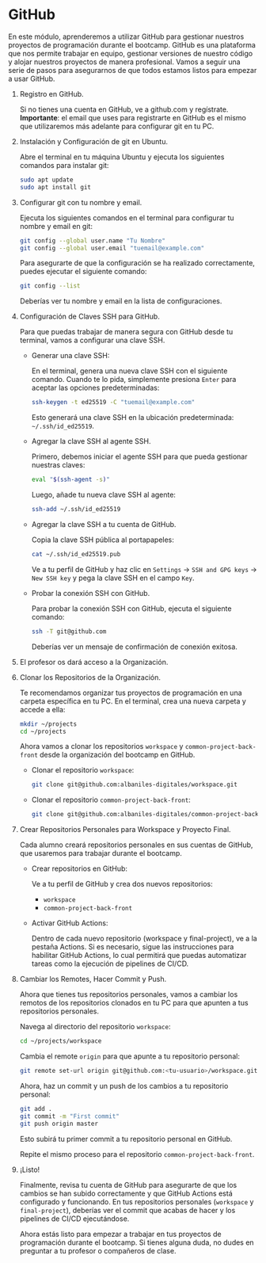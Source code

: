 # GitHub

En este módulo, aprenderemos a utilizar GitHub para gestionar nuestros
proyectos de programación durante el bootcamp.
GitHub es una plataforma que nos permite trabajar en equipo, gestionar
versiones de nuestro código y alojar nuestros proyectos de manera profesional.
Vamos a seguir una serie de pasos para asegurarnos de que todos estamos
listos para empezar a usar GitHub.

1. Registro en GitHub.

   Si no tienes una cuenta en GitHub, ve a github.com
   y regístrate. **Importante**: el email que uses para registrarte en
   GitHub es el mismo que utilizaremos más adelante para configurar git en tu PC.

2. Instalación y Configuración de git en Ubuntu.

   Abre el terminal en tu máquina Ubuntu y ejecuta los siguientes comandos
   para instalar git:

   ```bash
   sudo apt update
   sudo apt install git
   ```

3. Configurar git con tu nombre y email.

   Ejecuta los siguientes comandos en el terminal para configurar tu nombre
   y email en git:

   ```bash
   git config --global user.name "Tu Nombre"
   git config --global user.email "tuemail@example.com"
   ```

   Para asegurarte de que la configuración se ha realizado correctamente,
   puedes ejecutar el siguiente comando:

   ```bash
   git config --list
   ```

   Deberías ver tu nombre y email en la lista de configuraciones.

4. Configuración de Claves SSH para GitHub.

   Para que puedas trabajar de manera segura con GitHub desde tu terminal,
   vamos a configurar una clave SSH.

   - Generar una clave SSH:

     En el terminal, genera una nueva clave SSH con el siguiente comando.
     Cuando te lo pida, simplemente presiona `Enter` para aceptar las opciones
     predeterminadas:

     ```bash
     ssh-keygen -t ed25519 -C "tuemail@example.com"
     ```

     Esto generará una clave SSH en la ubicación predeterminada: `~/.ssh/id_ed25519`.

   - Agregar la clave SSH al agente SSH.

     Primero, debemos iniciar el agente SSH para que pueda gestionar nuestras claves:

     ```bash
     eval "$(ssh-agent -s)"
     ```

     Luego, añade tu nueva clave SSH al agente:

     ```bash
     ssh-add ~/.ssh/id_ed25519
     ```

   - Agregar la clave SSH a tu cuenta de GitHub.

     Copia la clave SSH pública al portapapeles:

     ```bash
     cat ~/.ssh/id_ed25519.pub
     ```

     Ve a tu perfil de GitHub y haz clic en `Settings` -> `SSH and GPG keys`
     -> `New SSH key` y pega la clave SSH en el campo `Key`.

   - Probar la conexión SSH con GitHub.

     Para probar la conexión SSH con GitHub, ejecuta el siguiente comando:

     ```bash
     ssh -T git@github.com
     ```

     Deberías ver un mensaje de confirmación de conexión exitosa.

5. El profesor os dará acceso a la Organización.

6. Clonar los Repositorios de la Organización.

   Te recomendamos organizar tus proyectos de programación en una carpeta
   específica en tu PC. En el terminal, crea una nueva carpeta y accede a ella:

   ```bash
   mkdir ~/projects
   cd ~/projects
   ```

   Ahora vamos a clonar los repositorios `workspace` y `common-project-back-front`
   desde la organización del bootcamp en GitHub.

   - Clonar el repositorio `workspace`:

     ```bash
     git clone git@github.com:albaniles-digitales/workspace.git
     ```

   - Clonar el repositorio `common-project-back-front`:

     ```bash
     git clone git@github.com:albaniles-digitales/common-project-back-front.git
     ```

7. Crear Repositorios Personales para Workspace y Proyecto Final.

   Cada alumno creará repositorios personales en sus cuentas de GitHub, que usaremos
   para trabajar durante el bootcamp.

   - Crear repositorios en GitHub:
   
     Ve a tu perfil de GitHub y crea dos nuevos repositorios:

     - `workspace`
     - `common-project-back-front`

   - Activar GitHub Actions:

     Dentro de cada nuevo repositorio (workspace y final-project), ve a la pestaña
     Actions.
     Si es necesario, sigue las instrucciones para habilitar GitHub Actions, lo cual
     permitirá que puedas automatizar tareas como la ejecución de pipelines de CI/CD.

8. Cambiar los Remotes, Hacer Commit y Push.

   Ahora que tienes tus repositorios personales, vamos a cambiar los remotos
   de los repositorios clonados en tu PC para que apunten a tus repositorios
   personales.

   Navega al directorio del repositorio `workspace`:

   ```bash
   cd ~/projects/workspace
   ```

   Cambia el remote `origin` para que apunte a tu repositorio personal:

   ```bash
   git remote set-url origin git@github.com:<tu-usuario>/workspace.git
   ```

   Ahora, haz un commit y un push de los cambios a tu repositorio personal:

   ```bash
   git add .
   git commit -m "First commit"
   git push origin master
   ```

   Esto subirá tu primer commit a tu repositorio personal en GitHub.

   Repite el mismo proceso para el repositorio `common-project-back-front`.

9. ¡Listo!

   Finalmente, revisa tu cuenta de GitHub para asegurarte de que los
   cambios se han subido correctamente y que GitHub Actions está configurado
   y funcionando.
   En tus repositorios personales (`workspace` y `final-project`), deberías
   ver el commit que acabas de hacer y los pipelines de CI/CD ejecutándose.

   Ahora estás listo para empezar a trabajar en tus proyectos de programación
   durante el bootcamp. Si tienes alguna duda, no dudes en preguntar a tu
   profesor o compañeros de clase.
